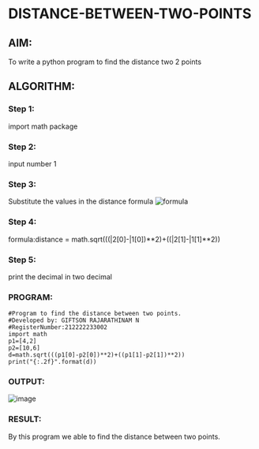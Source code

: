 # DISTANCE-BETWEEN-TWO-POINTS

## AIM:
To write a python program to find the distance two 2 points
## ALGORITHM:
### Step 1: 
import math package
### Step 2: 
input number 1
### Step 3: 
Substitute the values in the distance formula  ![formula](/formula.JPG)
### Step 4: 
formula:distance = math.sqrt(((|2[0]-|1[0])**2)+((|2[1]-|1[1]**2))
### Step 5: 
print the decimal in two decimal
### PROGRAM:
  
```
#Program to find the distance between two points.
#Developed by: GIFTSON RAJARATHINAM N
#RegisterNumber:212222233002
import math
p1=[4,2]
p2=[10,6]
d=math.sqrt(((p1[0]-p2[0])**2)+((p1[1]-p2[1])**2))
print("{:.2f}".format(d))
```
### OUTPUT:
![image](https://github.com/gifty003/DISTANCE-BETWEEN-TWO-POINTS/assets/145822352/0157738b-8df4-4da9-865b-e083949f1650)


### RESULT:
By this program we able to find the distance between two points.
